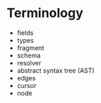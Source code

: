 # Terminology

- fields
- types
- fragment
- schema
- resolver
- abstract syntax tree (AST)
- edges
- cursor
- node
